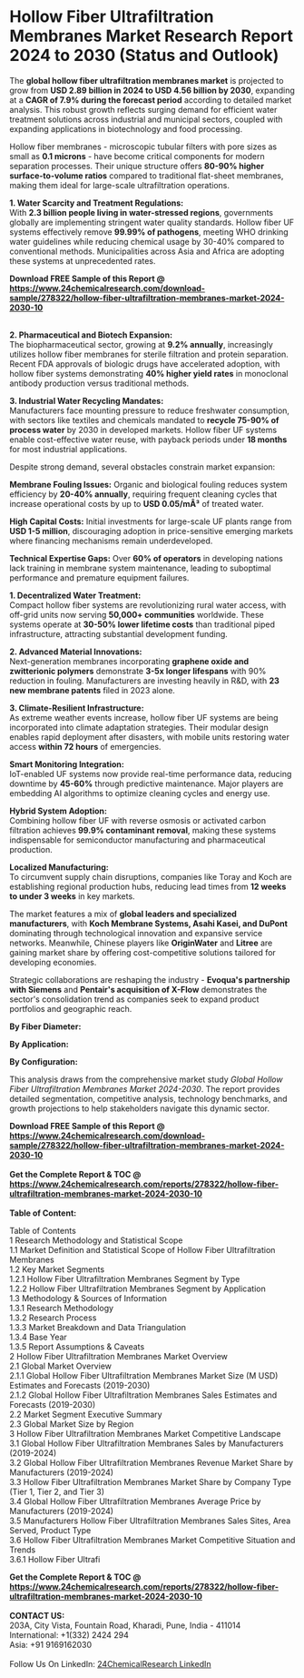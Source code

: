 <h1>Hollow Fiber Ultrafiltration Membranes Market Research Report 2024 to 2030 (Status and Outlook)</h1><p>The <strong>global hollow fiber ultrafiltration membranes market</strong> is projected to grow from <strong>USD 2.89 billion in 2024 to USD 4.56 billion by 2030</strong>, expanding at a <strong>CAGR of 7.9% during the forecast period</strong> according to detailed market analysis. This robust growth reflects surging demand for efficient water treatment solutions across industrial and municipal sectors, coupled with expanding applications in biotechnology and food processing.</p><p>Hollow fiber membranes - microscopic tubular filters with pore sizes as small as <strong>0.1 microns</strong> - have become critical components for modern separation processes. Their unique structure offers <strong>80-90% higher surface-to-volume ratios</strong> compared to traditional flat-sheet membranes, making them ideal for large-scale ultrafiltration operations.</p><p><strong>1. Water Scarcity and Treatment Regulations:</strong><br>
With <strong>2.3 billion people living in water-stressed regions</strong>, governments globally are implementing stringent water quality standards. Hollow fiber UF systems effectively remove <strong>99.99% of pathogens</strong>, meeting WHO drinking water guidelines while reducing chemical usage by 30-40% compared to conventional methods. Municipalities across Asia and Africa are adopting these systems at unprecedented rates.</p><div><b>Download FREE Sample of this Report @ 
            <a href="https://www.24chemicalresearch.com/download-sample/278322/hollow-fiber-ultrafiltration-membranes-market-2024-2030-10">
            https://www.24chemicalresearch.com/download-sample/278322/hollow-fiber-ultrafiltration-membranes-market-2024-2030-10</a></b></div><br><p><strong>2. Pharmaceutical and Biotech Expansion:</strong><br>
The biopharmaceutical sector, growing at <strong>9.2% annually</strong>, increasingly utilizes hollow fiber membranes for sterile filtration and protein separation. Recent FDA approvals of biologic drugs have accelerated adoption, with hollow fiber systems demonstrating <strong>40% higher yield rates</strong> in monoclonal antibody production versus traditional methods.</p><p><strong>3. Industrial Water Recycling Mandates:</strong><br>
Manufacturers face mounting pressure to reduce freshwater consumption, with sectors like textiles and chemicals mandated to <strong>recycle 75-90% of process water</strong> by 2030 in developed markets. Hollow fiber UF systems enable cost-effective water reuse, with payback periods under <strong>18 months</strong> for most industrial applications.</p><p>Despite strong demand, several obstacles constrain market expansion:</p><p><strong>Membrane Fouling Issues:</strong> Organic and biological fouling reduces system efficiency by <strong>20-40% annually</strong>, requiring frequent cleaning cycles that increase operational costs by up to <strong>USD 0.05/mÂ³</strong> of treated water.</p><p><strong>High Capital Costs:</strong> Initial investments for large-scale UF plants range from <strong>USD 1-5 million</strong>, discouraging adoption in price-sensitive emerging markets where financing mechanisms remain underdeveloped.</p><p><strong>Technical Expertise Gaps:</strong> Over <strong>60% of operators</strong> in developing nations lack training in membrane system maintenance, leading to suboptimal performance and premature equipment failures.</p><p><strong>1. Decentralized Water Treatment:</strong><br>
Compact hollow fiber systems are revolutionizing rural water access, with off-grid units now serving <strong>50,000+ communities</strong> worldwide. These systems operate at <strong>30-50% lower lifetime costs</strong> than traditional piped infrastructure, attracting substantial development funding.</p><p><strong>2. Advanced Material Innovations:</strong><br>
Next-generation membranes incorporating <strong>graphene oxide and zwitterionic polymers</strong> demonstrate <strong>3-5x longer lifespans</strong> with 90% reduction in fouling. Manufacturers are investing heavily in R&amp;D, with <strong>23 new membrane patents</strong> filed in 2023 alone.</p><p><strong>3. Climate-Resilient Infrastructure:</strong><br>
As extreme weather events increase, hollow fiber UF systems are being incorporated into climate adaptation strategies. Their modular design enables rapid deployment after disasters, with mobile units restoring water access <strong>within 72 hours</strong> of emergencies.</p><p><strong>Smart Monitoring Integration:</strong><br>
	IoT-enabled UF systems now provide real-time performance data, reducing downtime by <strong>45-60%</strong> through predictive maintenance. Major players are embedding AI algorithms to optimize cleaning cycles and energy use.</p><p><strong>Hybrid System Adoption:</strong><br>
	Combining hollow fiber UF with reverse osmosis or activated carbon filtration achieves <strong>99.9% contaminant removal</strong>, making these systems indispensable for semiconductor manufacturing and pharmaceutical production.</p><p><strong>Localized Manufacturing:</strong><br>
	To circumvent supply chain disruptions, companies like Toray and Koch are establishing regional production hubs, reducing lead times from <strong>12 weeks to under 3 weeks</strong> in key markets.</p><p>The market features a mix of <strong>global leaders and specialized manufacturers</strong>, with <strong>Koch Membrane Systems, Asahi Kasei, and DuPont</strong> dominating through technological innovation and expansive service networks. Meanwhile, Chinese players like <strong>OriginWater</strong> and <strong>Litree</strong> are gaining market share by offering cost-competitive solutions tailored for developing economies.</p><p>Strategic collaborations are reshaping the industry - <strong>Evoqua's partnership with Siemens</strong> and <strong>Pentair's acquisition of X-Flow</strong> demonstrates the sector's consolidation trend as companies seek to expand product portfolios and geographic reach.</p><p><strong>By Fiber Diameter:</strong></p><p><strong>By Application:</strong></p><p><strong>By Configuration:</strong></p><p>This analysis draws from the comprehensive market study <em>Global Hollow Fiber Ultrafiltration Membranes Market 2024-2030</em>. The report provides detailed segmentation, competitive analysis, technology benchmarks, and growth projections to help stakeholders navigate this dynamic sector.</p><div><b>Download FREE Sample of this Report @ 
            <a href="https://www.24chemicalresearch.com/download-sample/278322/hollow-fiber-ultrafiltration-membranes-market-2024-2030-10">
            https://www.24chemicalresearch.com/download-sample/278322/hollow-fiber-ultrafiltration-membranes-market-2024-2030-10</a></b></div><br><div><b>Get the Complete Report & TOC @ 
            <a href="https://www.24chemicalresearch.com/reports/278322/hollow-fiber-ultrafiltration-membranes-market-2024-2030-10">
            https://www.24chemicalresearch.com/reports/278322/hollow-fiber-ultrafiltration-membranes-market-2024-2030-10</a></b></div><br>
            <b>Table of Content:</b><p>Table of Contents<br />
1 Research Methodology and Statistical Scope<br />
1.1 Market Definition and Statistical Scope of Hollow Fiber Ultrafiltration Membranes<br />
1.2 Key Market Segments<br />
1.2.1 Hollow Fiber Ultrafiltration Membranes Segment by Type<br />
1.2.2 Hollow Fiber Ultrafiltration Membranes Segment by Application<br />
1.3 Methodology & Sources of Information<br />
1.3.1 Research Methodology<br />
1.3.2 Research Process<br />
1.3.3 Market Breakdown and Data Triangulation<br />
1.3.4 Base Year<br />
1.3.5 Report Assumptions & Caveats<br />
2 Hollow Fiber Ultrafiltration Membranes Market Overview<br />
2.1 Global Market Overview<br />
2.1.1 Global Hollow Fiber Ultrafiltration Membranes Market Size (M USD) Estimates and Forecasts (2019-2030)<br />
2.1.2 Global Hollow Fiber Ultrafiltration Membranes Sales Estimates and Forecasts (2019-2030)<br />
2.2 Market Segment Executive Summary<br />
2.3 Global Market Size by Region<br />
3 Hollow Fiber Ultrafiltration Membranes Market Competitive Landscape<br />
3.1 Global Hollow Fiber Ultrafiltration Membranes Sales by Manufacturers (2019-2024)<br />
3.2 Global Hollow Fiber Ultrafiltration Membranes Revenue Market Share by Manufacturers (2019-2024)<br />
3.3 Hollow Fiber Ultrafiltration Membranes Market Share by Company Type (Tier 1, Tier 2, and Tier 3)<br />
3.4 Global Hollow Fiber Ultrafiltration Membranes Average Price by Manufacturers (2019-2024)<br />
3.5 Manufacturers Hollow Fiber Ultrafiltration Membranes Sales Sites, Area Served, Product Type<br />
3.6 Hollow Fiber Ultrafiltration Membranes Market Competitive Situation and Trends<br />
3.6.1 Hollow Fiber Ultrafi</p><div><b>Get the Complete Report & TOC @ 
            <a href="https://www.24chemicalresearch.com/reports/278322/hollow-fiber-ultrafiltration-membranes-market-2024-2030-10">
            https://www.24chemicalresearch.com/reports/278322/hollow-fiber-ultrafiltration-membranes-market-2024-2030-10</a></b></div><br><b>CONTACT US:</b><br>
            203A, City Vista, Fountain Road, Kharadi, Pune, India - 411014<br>
            International: +1(332) 2424 294<br>
            Asia: +91 9169162030 <br><br>
            Follow Us On LinkedIn: <a href="https://www.linkedin.com/company/24chemicalresearch/">24ChemicalResearch LinkedIn</a>